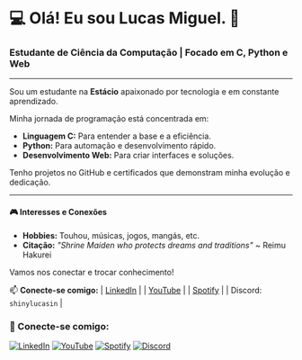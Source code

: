 # 💻 Olá! Eu sou Lucas Miguel. 👋

### Estudante de Ciência da Computação | Focado em C, Python e Web
---

Sou um estudante na **Estácio** apaixonado por tecnologia e em constante aprendizado.

Minha jornada de programação está concentrada em:
- **Linguagem C:** Para entender a base e a eficiência.
- **Python:** Para automação e desenvolvimento rápido.
- **Desenvolvimento Web:** Para criar interfaces e soluções.

Tenho projetos no GitHub e certificados que demonstram minha evolução e dedicação.

---
#### 🎮 Interesses e Conexões
- **Hobbies:** Touhou, músicas, jogos, mangás, etc.
- **Citação:** *"Shrine Maiden who protects dreams and traditions"* ~ Reimu Hakurei

Vamos nos conectar e trocar conhecimento!

📫 **Conecte-se comigo:**
| [LinkedIn](https://www.linkedin.com/in/lucas-miguel-rocha-silva-378276366) | 
| [YouTube](https://www.youtube.com/c/LucasinXablau) |
| [Spotify](https://open.spotify.com/user/efvf8l4lxkdmw14d29dlsnw6w?si=f44f70fc183f45b3) |
| Discord: `shinylucasin` |

### 🔗 Conecte-se comigo:

[![LinkedIn](https://img.shields.io/badge/LinkedIn-0077B5?style=for-the-badge&logo=linkedin&logoColor=white)](https://www.linkedin.com/in/lucas-miguel-rocha-silva-378276366/) 
[![YouTube](https://img.shields.io/badge/YouTube-FF0000?style=for-the-badge&logo=youtube&logoColor=white)](https://www.youtube.com/c/LucasinXablau)
[![Spotify](https://img.shields.io/badge/Spotify-1ED760?style=for-the-badge&logo=spotify&logoColor=white)](https://open.spotify.com/user/efvf8l4lxkdmw14d29dlsnw6w?si=f44f70fc183f45b3) 
[![Discord](https://img.shields.io/badge/Discord-5865F2?style=for-the-badge&logo=discord&logoColor=white)](https://pt.anotepad.com/notes/yae2ypx8)
